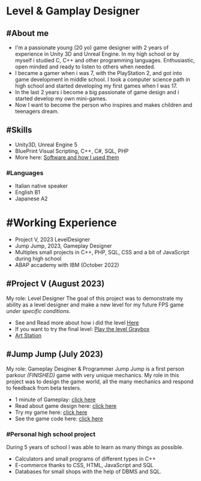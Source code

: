 # Level & Gamplay Designer


## #About me
- I'm a passionate young (20 yo) game designer with 2 years of experience in Unity 3D and Unreal Engine. In my high school or by myself i studied C, C++ and other programming languages. Enthusiastic, open minded and ready to listen to others when needed.
- I became a gamer when i was 7, with the PlayStation 2, and got into game development in middle school. I took a computer science path in high school and started developing my first games when I was 17.
- In the last 2 years i become a big passionate of game design and i started develop my own mini-games.
- Now I want to become the person who inspires and makes children and teenagers dream.

## #Skills
- Unity3D, Unreal Engine 5
- BluePrint Visual Scripting, C++, C#, SQL, PHP
- More here: [Software and how I used them](https://github.com/GiuseppeRotondo03/GiuseppeRotondo03.github.io/blob/main/List%20of%20Programs%20that%20i%20know.pdf)

### #Languages
- Italian native speaker
- English B1
- Japanese A2

# #Working Experience
- Project V, 2023 LevelDesigner
- Jump Jump, 2023, Gameplay Designer
- Multiples small projects in C++, PHP, SQL, CSS and a bit of JavaScript during high school
- ABAP accademy with IBM (October 2022)

## #Project V (August 2023)
My role: Level Designer
The goal of this project was to demonstrate my ability as a level designer and make a new level for my future FPS game *under specific conditions*.
- See and Read more about how i did the level [Here](https://giusepperotondo03.github.io/project_V/)
- If you want to try the final level: [Play the level Graybox](https://giusepperotondo.itch.io/project-v)
- [Art Station](https://www.artstation.com/artwork/rJPDP6)

## #Jump Jump (July 2023)
My role: Gameplay Desginer & Programmer
Jump Jump is a first person parkour *(FINISHED)* game with very unique mechanics. My role in this project was to design the game world, all the many mechanics and respond to feedback from beta testers.
- 1 minute of Gameplay: [click here](https://youtu.be/PvDKkf-1XQo)
- Read about game design here: [click here](https://giusepperotondo03.github.io/JumpJump_Project.github.io-/)
- Try my game here: [click here](https://giusepperotondo.itch.io/jump-jump)
- See the game code here: [click here](https://giusepperotondo03.github.io/JumpJumpCode.Github.io/)

### #Personal high school project
During 5 years of school I was able to learn as many things as possible.
- Calculators and small programs of different types in C++
- E-commerce thanks to CSS, HTML, JavaScript and SQL
- Databases for small shops with the help of DBMS and SQL.

